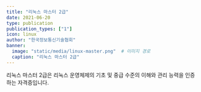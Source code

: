 ```yaml
---
title: "리눅스 마스터 2급"
date: 2021-06-20
type: publication
publication_types: ["1"]
icon: linux
author: "한국정보통신기술협회"
banner:
  image: "static/media/linux-master.png"  # 이미지 경로
  caption: "리눅스 마스터 2급"
---
```


리눅스 마스터 2급은 리눅스 운영체제의 기초 및 중급 수준의 이해와 관리 능력을 인증하는 자격증입니다.
